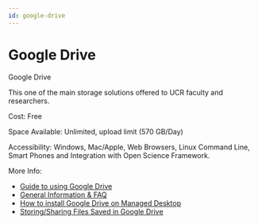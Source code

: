```yaml
---
id: google-drive
---
```


# Google Drive

Google Drive

This one of the main storage solutions offered to UCR faculty and researchers.

Cost: Free

Space Available: Unlimited, upload limit (570 GB/Day)

Accessibility: Windows, Mac/Apple, Web Browsers, Linux Command Line, Smart Phones and Integration with Open Science Framework.

More Info:

* [Guide to using Google Drive](https://ucrsupport.service-now.com/ucr_portal/?id=kb_article&sys_id=0f55d6ad1bbb489826bd635bbc4bcbc5)
* [General Information & FAQ](https://ucrsupport.service-now.com/ucr_portal/?id=kb_article&sys_id=c35c53a91b35cc54750b11bebd4bcba2)
* [How to install Google Drive on Managed Desktop](https://ucrsupport.service-now.com/ucr_portal/?id=kb_article&sys_id=6344f4b5dba5f7800d74755a8c96193f)
* [Storing/Sharing Files Saved in Google Drive](https://ucrsupport.service-now.com/ucr_portal/?id=kb_article&sys_id=53e1a7751beec898f3444158dc4bcb1e)